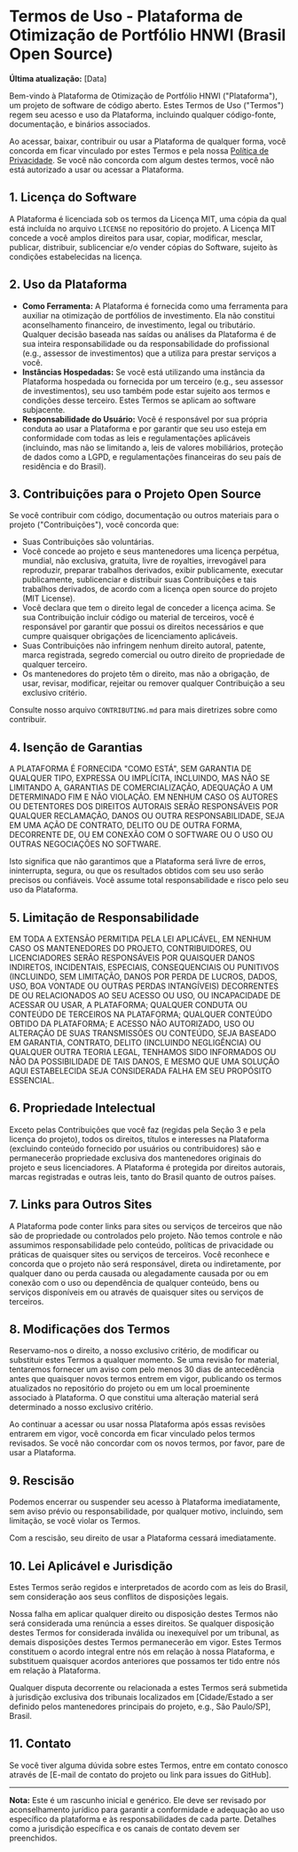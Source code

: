 # Termos de Uso - Plataforma de Otimização de Portfólio HNWI (Brasil Open Source)

**Última atualização:** [Data]

Bem-vindo à Plataforma de Otimização de Portfólio HNWI ("Plataforma"), um projeto de software de código aberto. Estes Termos de Uso ("Termos") regem seu acesso e uso da Plataforma, incluindo qualquer código-fonte, documentação, e binários associados.

Ao acessar, baixar, contribuir ou usar a Plataforma de qualquer forma, você concorda em ficar vinculado por estes Termos e pela nossa [Política de Privacidade](PRIVACY_POLICY.md). Se você não concorda com algum destes termos, você não está autorizado a usar ou acessar a Plataforma.

## 1. Licença do Software

A Plataforma é licenciada sob os termos da Licença MIT, uma cópia da qual está incluída no arquivo `LICENSE` no repositório do projeto. A Licença MIT concede a você amplos direitos para usar, copiar, modificar, mesclar, publicar, distribuir, sublicenciar e/o vender cópias do Software, sujeito às condições estabelecidas na licença.

## 2. Uso da Plataforma

*   **Como Ferramenta:** A Plataforma é fornecida como uma ferramenta para auxiliar na otimização de portfólios de investimento. Ela não constitui aconselhamento financeiro, de investimento, legal ou tributário. Qualquer decisão baseada nas saídas ou análises da Plataforma é de sua inteira responsabilidade ou da responsabilidade do profissional (e.g., assessor de investimentos) que a utiliza para prestar serviços a você.
*   **Instâncias Hospedadas:** Se você está utilizando uma instância da Plataforma hospedada ou fornecida por um terceiro (e.g., seu assessor de investimentos), seu uso também pode estar sujeito aos termos e condições desse terceiro. Estes Termos se aplicam ao software subjacente.
*   **Responsabilidade do Usuário:** Você é responsável por sua própria conduta ao usar a Plataforma e por garantir que seu uso esteja em conformidade com todas as leis e regulamentações aplicáveis (incluindo, mas não se limitando a, leis de valores mobiliários, proteção de dados como a LGPD, e regulamentações financeiras do seu país de residência e do Brasil).

## 3. Contribuições para o Projeto Open Source

Se você contribuir com código, documentação ou outros materiais para o projeto ("Contribuições"), você concorda que:

*   Suas Contribuições são voluntárias.
*   Você concede ao projeto e seus mantenedores uma licença perpétua, mundial, não exclusiva, gratuita, livre de royalties, irrevogável para reproduzir, preparar trabalhos derivados, exibir publicamente, executar publicamente, sublicenciar e distribuir suas Contribuições e tais trabalhos derivados, de acordo com a licença open source do projeto (MIT License).
*   Você declara que tem o direito legal de conceder a licença acima. Se sua Contribuição incluir código ou material de terceiros, você é responsável por garantir que possui os direitos necessários e que cumpre quaisquer obrigações de licenciamento aplicáveis.
*   Suas Contribuições não infringem nenhum direito autoral, patente, marca registrada, segredo comercial ou outro direito de propriedade de qualquer terceiro.
*   Os mantenedores do projeto têm o direito, mas não a obrigação, de usar, revisar, modificar, rejeitar ou remover qualquer Contribuição a seu exclusivo critério.

Consulte nosso arquivo `CONTRIBUTING.md` para mais diretrizes sobre como contribuir.

## 4. Isenção de Garantias

A PLATAFORMA É FORNECIDA "COMO ESTÁ", SEM GARANTIA DE QUALQUER TIPO, EXPRESSA OU IMPLÍCITA, INCLUINDO, MAS NÃO SE LIMITANDO A, GARANTIAS DE COMERCIALIZAÇÃO, ADEQUAÇÃO A UM DETERMINADO FIM E NÃO VIOLAÇÃO. EM NENHUM CASO OS AUTORES OU DETENTORES DOS DIREITOS AUTORAIS SERÃO RESPONSÁVEIS POR QUALQUER RECLAMAÇÃO, DANOS OU OUTRA RESPONSABILIDADE, SEJA EM UMA AÇÃO DE CONTRATO, DELITO OU DE OUTRA FORMA, DECORRENTE DE, OU EM CONEXÃO COM O SOFTWARE OU O USO OU OUTRAS NEGOCIAÇÕES NO SOFTWARE.

Isto significa que não garantimos que a Plataforma será livre de erros, ininterrupta, segura, ou que os resultados obtidos com seu uso serão precisos ou confiáveis. Você assume total responsabilidade e risco pelo seu uso da Plataforma.

## 5. Limitação de Responsabilidade

EM TODA A EXTENSÃO PERMITIDA PELA LEI APLICÁVEL, EM NENHUM CASO OS MANTENEDORES DO PROJETO, CONTRIBUIDORES, OU LICENCIADORES SERÃO RESPONSÁVEIS POR QUAISQUER DANOS INDIRETOS, INCIDENTAIS, ESPECIAIS, CONSEQUENCIAIS OU PUNITIVOS (INCLUINDO, SEM LIMITAÇÃO, DANOS POR PERDA DE LUCROS, DADOS, USO, BOA VONTADE OU OUTRAS PERDAS INTANGÍVEIS) DECORRENTES DE OU RELACIONADOS AO SEU ACESSO OU USO, OU INCAPACIDADE DE ACESSAR OU USAR, A PLATAFORMA; QUALQUER CONDUTA OU CONTEÚDO DE TERCEIROS NA PLATAFORMA; QUALQUER CONTEÚDO OBTIDO DA PLATAFORMA; E ACESSO NÃO AUTORIZADO, USO OU ALTERAÇÃO DE SUAS TRANSMISSÕES OU CONTEÚDO, SEJA BASEADO EM GARANTIA, CONTRATO, DELITO (INCLUINDO NEGLIGÊNCIA) OU QUALQUER OUTRA TEORIA LEGAL, TENHAMOS SIDO INFORMADOS OU NÃO DA POSSIBILIDADE DE TAIS DANOS, E MESMO QUE UMA SOLUÇÃO AQUI ESTABELECIDA SEJA CONSIDERADA FALHA EM SEU PROPÓSITO ESSENCIAL.

## 6. Propriedade Intelectual

Exceto pelas Contribuições que você faz (regidas pela Seção 3 e pela licença do projeto), todos os direitos, títulos e interesses na Plataforma (excluindo conteúdo fornecido por usuários ou contribuidores) são e permanecerão propriedade exclusiva dos mantenedores originais do projeto e seus licenciadores. A Plataforma é protegida por direitos autorais, marcas registradas e outras leis, tanto do Brasil quanto de outros países.

## 7. Links para Outros Sites

A Plataforma pode conter links para sites ou serviços de terceiros que não são de propriedade ou controlados pelo projeto. Não temos controle e não assumimos responsabilidade pelo conteúdo, políticas de privacidade ou práticas de quaisquer sites ou serviços de terceiros. Você reconhece e concorda que o projeto não será responsável, direta ou indiretamente, por qualquer dano ou perda causada ou alegadamente causada por ou em conexão com o uso ou dependência de qualquer conteúdo, bens ou serviços disponíveis em ou através de quaisquer sites ou serviços de terceiros.

## 8. Modificações dos Termos

Reservamo-nos o direito, a nosso exclusivo critério, de modificar ou substituir estes Termos a qualquer momento. Se uma revisão for material, tentaremos fornecer um aviso com pelo menos 30 dias de antecedência antes que quaisquer novos termos entrem em vigor, publicando os termos atualizados no repositório do projeto ou em um local proeminente associado à Plataforma. O que constitui uma alteração material será determinado a nosso exclusivo critério.

Ao continuar a acessar ou usar nossa Plataforma após essas revisões entrarem em vigor, você concorda em ficar vinculado pelos termos revisados. Se você não concordar com os novos termos, por favor, pare de usar a Plataforma.

## 9. Rescisão

Podemos encerrar ou suspender seu acesso à Plataforma imediatamente, sem aviso prévio ou responsabilidade, por qualquer motivo, incluindo, sem limitação, se você violar os Termos.

Com a rescisão, seu direito de usar a Plataforma cessará imediatamente.

## 10. Lei Aplicável e Jurisdição

Estes Termos serão regidos e interpretados de acordo com as leis do Brasil, sem consideração aos seus conflitos de disposições legais.

Nossa falha em aplicar qualquer direito ou disposição destes Termos não será considerada uma renúncia a esses direitos. Se qualquer disposição destes Termos for considerada inválida ou inexequível por um tribunal, as demais disposições destes Termos permanecerão em vigor. Estes Termos constituem o acordo integral entre nós em relação à nossa Plataforma, e substituem quaisquer acordos anteriores que possamos ter tido entre nós em relação à Plataforma.

Qualquer disputa decorrente ou relacionada a estes Termos será submetida à jurisdição exclusiva dos tribunais localizados em [Cidade/Estado a ser definido pelos mantenedores principais do projeto, e.g., São Paulo/SP], Brasil.

## 11. Contato

Se você tiver alguma dúvida sobre estes Termos, entre em contato conosco através de [E-mail de contato do projeto ou link para issues do GitHub].

---

**Nota:** Este é um rascunho inicial e genérico. Ele deve ser revisado por aconselhamento jurídico para garantir a conformidade e adequação ao uso específico da plataforma e às responsabilidades de cada parte. Detalhes como a jurisdição específica e os canais de contato devem ser preenchidos. 